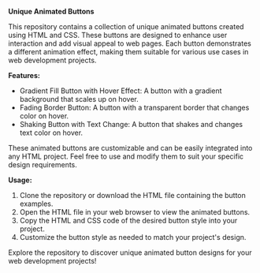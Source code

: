 **Unique Animated Buttons**

This repository contains a collection of unique animated buttons created using HTML and CSS. These buttons are designed to enhance user interaction and add visual appeal to web pages. Each button demonstrates a different animation effect, making them suitable for various use cases in web development projects.

**Features:**
- Gradient Fill Button with Hover Effect: A button with a gradient background that scales up on hover.
- Fading Border Button: A button with a transparent border that changes color on hover.
- Shaking Button with Text Change: A button that shakes and changes text color on hover.

These animated buttons are customizable and can be easily integrated into any HTML project. Feel free to use and modify them to suit your specific design requirements.

**Usage:**
1. Clone the repository or download the HTML file containing the button examples.
2. Open the HTML file in your web browser to view the animated buttons.
3. Copy the HTML and CSS code of the desired button style into your project.
4. Customize the button style as needed to match your project's design.

Explore the repository to discover unique animated button designs for your web development projects!
